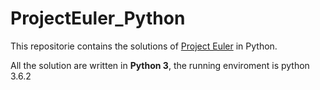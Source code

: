 # ProjectEuler_Python

This repositorie contains the solutions of [Project Euler](https://projecteuler.net/) in Python.

All the solution are written in **Python 3**, the running enviroment is python 3.6.2
